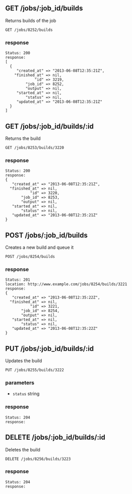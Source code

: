 ## GET /jobs/:job_id/builds
Returns builds of the job

```
GET /jobs/8252/builds
```

### response
```
Status: 200
response: 
[
  {
     "created_at" => "2013-06-08T12:35:21Z",
    "finished_at" => nil,
             "id" => 3219,
         "job_id" => 8252,
         "output" => nil,
     "started_at" => nil,
         "status" => nil,
     "updated_at" => "2013-06-08T12:35:21Z"
  }
]
```


## GET /jobs/:job_id/builds/:id
Returns the build

```
GET /jobs/8253/builds/3220
```

### response
```
Status: 200
response: 
{
   "created_at" => "2013-06-08T12:35:21Z",
  "finished_at" => nil,
           "id" => 3220,
       "job_id" => 8253,
       "output" => nil,
   "started_at" => nil,
       "status" => nil,
   "updated_at" => "2013-06-08T12:35:21Z"
}
```


## POST /jobs/:job_id/builds
Creates a new build and queue it

```
POST /jobs/8254/builds
```

### response
```
Status: 201
location: http://www.example.com/jobs/8254/builds/3221
response: 
{
   "created_at" => "2013-06-08T12:35:22Z",
  "finished_at" => nil,
           "id" => 3221,
       "job_id" => 8254,
       "output" => nil,
   "started_at" => nil,
       "status" => nil,
   "updated_at" => "2013-06-08T12:35:22Z"
}
```


## PUT /jobs/:job_id/builds/:id
Updates the build

```
PUT /jobs/8255/builds/3222
```

### parameters
* `status` string


### response
```
Status: 204
response: 
```


## DELETE /jobs/:job_id/builds/:id
Deletes the build

```
DELETE /jobs/8256/builds/3223
```

### response
```
Status: 204
response: 
```

